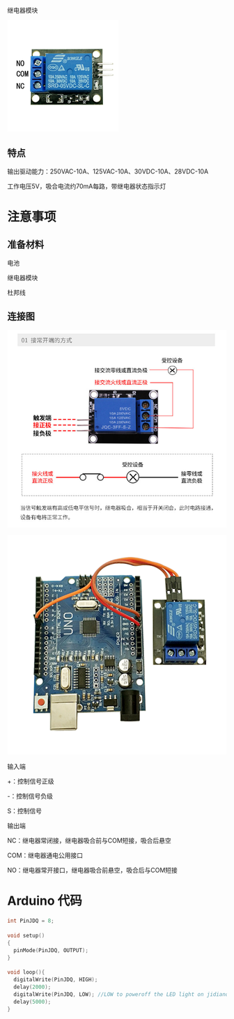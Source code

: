 继电器模块

![](/assets/继电器模块3.png)

## 特点

输出驱动能力：250VAC-10A、125VAC-10A、30VDC-10A、28VDC-10A

工作电压5V，吸合电流约70mA每路，带继电器状态指示灯

# 注意事项

## 准备材料

电池

继电器模块

杜邦线

## 连接图

![](/assets/jidianqilianjie.png)

![](/assets/继电器链接图.png)

输入端

+：控制信号正级

-：控制信号负级

S：控制信号

输出端

NC：继电器常闭接，继电器吸合前与COM短接，吸合后悬空

COM：继电器通电公用接口

NO：继电器常开接口，继电器吸合前悬空，吸合后与COM短接

# Arduino 代码

```cpp
int PinJDQ = 8; 

void setup()
{
  pinMode(PinJDQ, OUTPUT); 
} 

void loop(){
  digitalWrite(PinJDQ, HIGH);
  delay(2000);
  digitalWrite(PinJDQ, LOW); //LOW to poweroff the LED light on jidianqi
  delay(5000);
}
```



